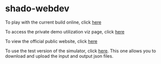 # shado-webdev

To play with the current build online, click [here](https://shado-av.github.io/shado-webdev/)

To access the private demo utilization viz page, click [here](https://shado-av.github.io/shado-webdev/d3test/railsDemo.html)

To view the official public website, click [here](http://apps.hal.pratt.duke.edu/shado-webdev/)

To use the test version of the simulator, click [here](https://shado-av.github.io/shado-webdev/simulator_test.html). This one allows you to download and upload the input and output json files.
